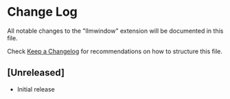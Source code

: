 # Change Log

All notable changes to the "llmwindow" extension will be documented in this file.

Check [Keep a Changelog](http://keepachangelog.com/) for recommendations on how to structure this file.

## [Unreleased]

- Initial release